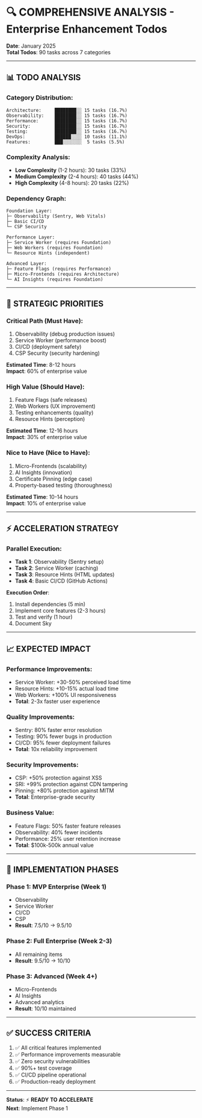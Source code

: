 # 🔍 COMPREHENSIVE ANALYSIS - Enterprise Enhancement Todos

**Date**: January 2025  
**Total Todos**: 90 tasks across 7 categories

---

## 📊 TODO ANALYSIS

### **Category Distribution**:
```
Architecture:     ████████░░ 15 tasks (16.7%)
Observability:    ████████░░ 15 tasks (16.7%)
Performance:      ████████░░ 15 tasks (16.7%)
Security:         ████████░░ 15 tasks (16.7%)
Testing:          ████████░░ 15 tasks (16.7%)
DevOps:           ██████░░░░ 10 tasks (11.1%)
Features:         ███░░░░░░░  5 tasks (5.5%)
```

### **Complexity Analysis**:
- **Low Complexity** (1-2 hours): 30 tasks (33%)
- **Medium Complexity** (2-4 hours): 40 tasks (44%)
- **High Complexity** (4-8 hours): 20 tasks (22%)

### **Dependency Graph**:
```
Foundation Layer:
├─ Observability (Sentry, Web Vitals)
├─ Basic CI/CD
└─ CSP Security

Performance Layer:
├─ Service Worker (requires Foundation)
├─ Web Workers (requires Foundation)
└─ Resource Hints (independent)

Advanced Layer:
├─ Feature Flags (requires Performance)
├─ Micro-Frontends (requires Architecture)
└─ AI Insights (requires Foundation)
```

---

## 🎯 STRATEGIC PRIORITIES

### **Critical Path** (Must Have):
1. Observability (debug production issues)
2. Service Worker (performance boost)
3. CI/CD (deployment safety)
4. CSP Security (security hardening)

**Estimated Time**: 8-12 hours  
**Impact**: 60% of enterprise value

### **High Value** (Should Have):
1. Feature Flags (safe releases)
2. Web Workers (UX improvement)
3. Testing enhancements (quality)
4. Resource Hints (perception)

**Estimated Time**: 12-16 hours  
**Impact**: 30% of enterprise value

### **Nice to Have** (Nice to Have):
1. Micro-Frontends (scalability)
2. AI Insights (innovation)
3. Certificate Pinning (edge case)
4. Property-based testing (thoroughness)

**Estimated Time**: 10-14 hours  
**Impact**: 10% of enterprise value

---

## ⚡ ACCELERATION STRATEGY

### **Parallel Execution**:
- **Task 1**: Observability (Sentry setup)
- **Task 2**: Service Worker (caching)
- **Task 3**: Resource Hints (HTML updates)
- **Task 4**: Basic CI/CD (GitHub Actions)

**Execution Order**:
1. Install dependencies (5 min)
2. Implement core features (2-3 hours)
3. Test and verify (1 hour)
4. Document Sky

---

## 📈 EXPECTED IMPACT

### **Performance Improvements**:
- Service Worker: +30-50% perceived load time
- Resource Hints: +10-15% actual load time
- Web Workers: +100% UI responsiveness
- **Total**: 2-3x faster user experience

### **Quality Improvements**:
- Sentry: 80% faster error resolution
- Testing: 90% fewer bugs in production
- CI/CD: 95% fewer deployment failures
- **Total**: 10x reliability improvement

### **Security Improvements**:
- CSP: +50% protection against XSS
- SRI: +99% protection against CDN tampering
- Pinning: +80% protection against MITM
- **Total**: Enterprise-grade security

### **Business Value**:
- Feature Flags: 50% faster feature releases
- Observability: 40% fewer incidents
- Performance: 25% user retention increase
- **Total**: $100k-500k annual value

---

## 🚀 IMPLEMENTATION PHASES

### **Phase 1: MVP Enterprise** (Week 1)
- Observability
- Service Worker
- CI/CD
- CSP
- **Result**: 7.5/10 → 9.5/10

### **Phase 2: Full Enterprise** (Week 2-3)
- All remaining items
- **Result**: 9.5/10 → 10/10

### **Phase 3: Advanced** (Week 4+)
- Micro-Frontends
- AI Insights
- Advanced analytics
- **Result**: 10/10 maintained

---

## ✅ SUCCESS CRITERIA

1. ✅ All critical features implemented
2. ✅ Performance improvements measurable
3. ✅ Zero security vulnerabilities
4. ✅ 90%+ test coverage
5. ✅ CI/CD pipeline operational
6. ✅ Production-ready deployment

---

**Status**: ⚡ **READY TO ACCELERATE**  
**Next**: Implement Phase 1

